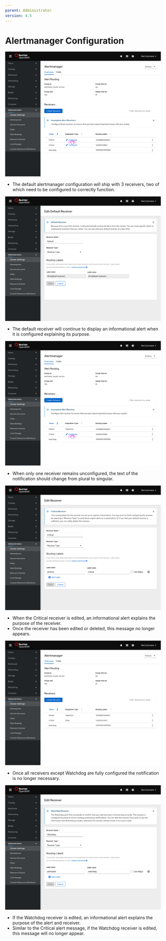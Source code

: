 ```yaml
---
parent: Administrator
version: 4.5
---
```


# Alertmanager Configuration

![](img/alertmanager-first-time.png)
- The default alertmanager configuration will ship with 3 receivers, two of which need to be configured to correctly function.

![](img/alertmanager-editing-default.png)
- The default receiver will continue to display an informational alert when it is configured explaining its purpose.

![](img/alertmanager-incomplete-critical.png)
- When only one receiver remains unconfigured, the text of the notification should change from plural to singular.

![](img/alertmanager-editing-critical.png)
- When the Critical receiver is edited, an informational alert explains the purpose of the receiver.
- Once the receiver has been edited or deleted, this message no longer appears.

![](img/alertmanager-all-configured.png)
- Once all receivers except Watchdog are fully configured the notification is no longer necessary.

![](img/alertmanager-editing-watchdog.png)
- If the Watchdog receiver is edited, an informational alert explains the purpose of the alert and receiver.
- Similar to the Critical alert message, if the Watchdog receiver is edited, this message will no longer appear.
